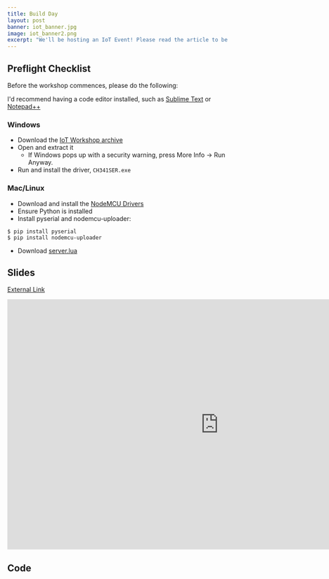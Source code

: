 ```yaml
---
title: Build Day
layout: post
banner: iot_banner.jpg
image: iot_banner2.png
excerpt: "We'll be hosting an IoT Event! Please read the article to be ready for it."
---
```


## Preflight Checklist

Before the workshop commences, please do the following:

I'd recommend having a code editor installed, such as [Sublime Text](https://www.sublimetext.com) or [Notepad++](https://notepad-plus-plus.org/download/)

### Windows
- Download the [IoT Workshop archive](/assets/dl/iot_workshop.exe)
- Open and extract it
  - If Windows pops up with a security warning, press More Info -> Run Anyway.
- Run and install the driver, `CH341SER.exe`

### Mac/Linux
- Download and install the [NodeMCU Drivers](https://github.com/nodemcu/nodemcu-devkit/tree/master/Drivers)
- Ensure Python is installed
- Install pyserial and nodemcu-uploader:

```
$ pip install pyserial
$ pip install nodemcu-uploader
```

- Download [server.lua](https://gist.github.com/MooseV2/52776ce6f324069a781835c07140f3d4)


## Slides
[External Link](https://docs.google.com/presentation/d/e/2PACX-1vSZ8i5CAYOfvDCN3zfsv9Dmt7avhef-o_oM_B3uooGKADRXIBa4IuwIexlGt6X4IqNhOFzNKCOBN2YZ/pub?start=false&loop=false&delayms=3000)

<iframe src="https://docs.google.com/presentation/d/e/2PACX-1vSZ8i5CAYOfvDCN3zfsv9Dmt7avhef-o_oM_B3uooGKADRXIBa4IuwIexlGt6X4IqNhOFzNKCOBN2YZ/embed?start=false&loop=false&delayms=3000" frameborder="0" width="960" height="569" allowfullscreen="true" mozallowfullscreen="true" webkitallowfullscreen="true"></iframe>


## Code

<script src="https://gist.github.com/MooseV2/488d61d49835fac70506ffcb99e2d939.js"></script>
